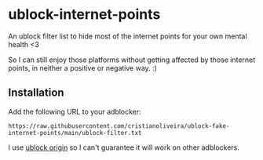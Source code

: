 # ublock-internet-points

An ublock filter list to hide most of the internet points for your own mental health <3

So I can still enjoy those platforms without getting affected by those internet points, in neither a positive or negative way. :)

## Installation

Add the following URL to your adblocker:

```
https://raw.githubusercontent.com/cristianoliveira/ublock-fake-internet-points/main/ublock-filter.txt
```

I use [ublock origin](https://ublockorigin.com/) so I can't guarantee it will work on other adblockers.
